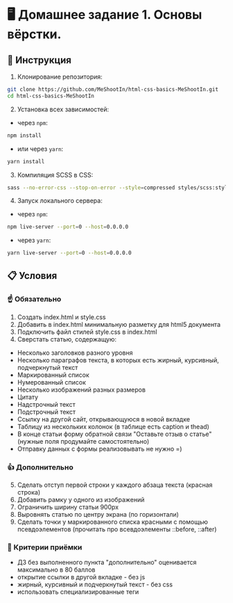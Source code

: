 # 🖥️ Домашнее задание 1. Основы вёрстки.

## 🚀 Инструкция

1. Клонирование репозитория:

```bash
git clone https://github.com/MeShootIn/html-css-basics-MeShootIn.git
cd html-css-basics-MeShootIn
```

2. Установка всех зависимостей:

- через `npm`:

```bash
npm install
```

- или через `yarn`:

```bash
yarn install
```

3. Компиляция SCSS в CSS:

```bash
sass --no-error-css --stop-on-error --style=compressed styles/scss:styles/css
```

4. Запуск локального сервера:

- через `npm`:

```bash
npm live-server --port=0 --host=0.0.0.0
```

- через `yarn`:

```bash
yarn live-server --port=0 --host=0.0.0.0
```

## 📋 Условия

### ☝️ Обязательно

1. Создать index.html и style.css
2. Добавить в index.html минимальную разметку для html5 документа
3. Подключить файл стилей style.css в index.html
4. Сверстать статью, содержащую:

- Несколько заголовков разного уровня
- Несколько параграфов текста, в которых есть жирный, курсивный, подчеркнутый текст
- Маркированный список
- Нумерованный список
- Несколько изображений разных размеров
- Цитату
- Надстрочный текст
- Подстрочный текст
- Ссылку на другой сайт, открывающуюся в новой вкладке
- Таблицу из нескольких колонок (в таблице есть caption и thead)
- В конце статьи форму обратной связи "Оставьте отзыв о статье" (нужные поля продумайте самостоятельно)
- Отправку данных с формы реализовывать не нужно =)

### 👍 Дополнительно

5. Сделать отступ первой строки у каждого абзаца текста (красная строка)
6. Добавить рамку у одного из изображений
7. Ограничить ширину статьи 900px
8. Выровнять статью по центру экрана (по горизонтали)
9. Сделать точки у маркированного списка красными с помощью псевдоэлементов (прочитать про всевдоэлементы ::before, ::after)

### 🧪 Критерии приёмки

- ДЗ без выполненного пункта "дополнительно" оценивается максимально в 80 баллов
- открытие ссылки в другой вкладке - без js
- жирный, курсивный и подчеркнутый текст - без css
- использовать специализированные теги
